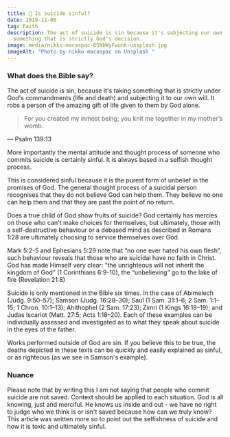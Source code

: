 ```yaml
---
title: 🚩 Is suicide sinful?
date: 2019-11-06
tag: Faith
description: The act of suicide is sin because it's subjecting our own will onto
  something that is strictly God's decision.
image: media/nikko-macaspac-6SNbWyFwuhk-unsplash.jpg
imageAlt: "Photo by nikko macaspac on Unsplash "
---
```


### What does the Bible say?

The act of suicide is sin, because it's taking something that is strictly under God's commandments (life and death) and subjecting it to our own will. It robs a person of the amazing gift of life given to them by God alone.

> For you created my inmost being; you knit me together in my mother’s womb.

— Psalm 139:13

More importantly the mental attitude and thought process of someone who commits suicide is certainly sinful. It is always based in a selfish thought process.

This is considered sinful because it is the purest form of unbelief in the promises of God. The general thought process of a suicidal person recognises that they do not believe God can help them. They believe no one can help them and that they are past the point of no return.

Does a true child of God show fruits of suicide? God certainly has mercies on those who can't make choices for themselves, but ultimately, those with a self-destructive behaviour or a debased mind as described in Romans 1:28 are ultimately choosing to service themselves over God.

Mark 5:2-5 and Ephesians 5:29 note that “no one ever hated his own flesh”, such behaviour reveals that those who are suicidal have no faith in Christ. God has made Himself very clear: “the unrighteous will not inherit the kingdom of God” (1 Corinthians 6:9-10), the “unbelieving” go to the lake of fire (Revelation 21:8)

Suicide is only mentioned in the Bible six times. In the case of Abimelech (Judg. 9:50–57); Samson (Judg. 16:28–30); Saul (1 Sam. 31:1–6; 2 Sam. 1:1–15; 1 Chron. 10:1–13); Ahithophel (2 Sam. 17:23); Zimri (1 Kings 16:18–19); and Judas Iscariot (Matt. 27:5; Acts 1:18–20). Each of these examples can be individually assessed and investigated as to what they speak about suicide in the eyes of the father.

Works performed outside of God are sin. If you believe this to be true, the deaths depicted in these texts can be quickly and easily explained as sinful, or as righteous (as we see in Samson's example).

### Nuance

Please note that by writing this I am not saying that people who commit suicide are not saved. Context should be applied to each situation. God is all knowing, just and merciful. He knows us inside and out - we have no right to judge who we think is or isn't saved because how can we truly know? This article was written more so to point out the selfishness of suicide and how it is toxic and ultimately sinful.
